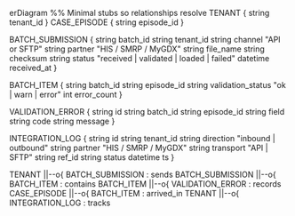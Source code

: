 erDiagram
  %% Minimal stubs so relationships resolve
  TENANT {
    string tenant_id
  }
  CASE_EPISODE {
    string episode_id
  }

  BATCH_SUBMISSION {
    string batch_id
    string tenant_id
    string channel          "API or SFTP"
    string partner          "HIS / SMRP / MyGDX"
    string file_name
    string checksum
    string status           "received | validated | loaded | failed"
    datetime received_at
  }

  BATCH_ITEM {
    string batch_id
    string episode_id
    string validation_status "ok | warn | error"
    int    error_count
  }

  VALIDATION_ERROR {
    string id
    string batch_id
    string episode_id
    string field
    string code
    string message
  }

  INTEGRATION_LOG {
    string id
    string tenant_id
    string direction        "inbound | outbound"
    string partner          "HIS / SMRP / MyGDX"
    string transport        "API | SFTP"
    string ref_id
    string status
    datetime ts
  }

  TENANT ||--o{ BATCH_SUBMISSION : sends
  BATCH_SUBMISSION ||--o{ BATCH_ITEM : contains
  BATCH_ITEM ||--o{ VALIDATION_ERROR : records
  CASE_EPISODE ||--o{ BATCH_ITEM : arrived_in
  TENANT ||--o{ INTEGRATION_LOG : tracks

